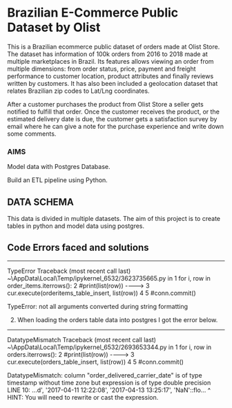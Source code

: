 # Brazilian E-Commerce Public Dataset by Olist

This is a Brazilian ecommerce public dataset of orders made at Olist Store. The dataset has information of 100k orders from 2016 to 2018 made at multiple marketplaces in Brazil. Its features allows viewing an order from multiple dimensions: from order status, price, payment and freight performance to customer location, product attributes and finally reviews written by customers. It has also been included a geolocation dataset that relates Brazilian zip codes to Lat/Lng coordinates.

After a customer purchases the product from Olist Store a seller gets notified to fulfill that order. Once the customer receives the product, or the estimated delivery date is due, the customer gets a satisfaction survey by email where he can give a note for the purchase experience and write down some comments.
### AIMS
Model data with Postgres Database.

Build an ETL pipeline using Python.

## DATA SCHEMA
This data is divided in multiple datasets.
The aim of this project is to create tables in python and model data using postgres.

## Code Errors faced and solutions
---------------------------------------------------------------------------
TypeError                                 Traceback (most recent call last)
~\AppData\Local\Temp/ipykernel_6532/3623735665.py in <module>
      1 for i, row in order_items.iterrows():
      2     #print(list(row))
----> 3     cur.execute(orderitems_table_insert, list(row))
      4 
      5 #conn.commit()

TypeError: not all arguments converted during string formatting

2. When loading the orders table data into postgres I got the error below.
---------------------------------------------------------------------------
DatatypeMismatch                          Traceback (most recent call last)
~\AppData\Local\Temp/ipykernel_6532/2693653344.py in <module>
      1 for i, row in orders.iterrows():
      2     #print(list(row))
----> 3     cur.execute(orders_table_insert, list(row))
      4 
      5 #conn.commit()

DatatypeMismatch: column "order_delivered_carrier_date" is of type timestamp without time zone but expression is of type double precision
LINE 10: ...d', '2017-04-11 12:22:08', '2017-04-13 13:25:17', 'NaN'::flo...
                                                              ^
HINT:  You will need to rewrite or cast the expression.
